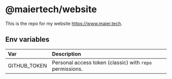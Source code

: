 # @maiertech/website

This is the repo for my website https://www.maier.tech.

## Env variables

| Var | Description |
|:--|:--|
| GITHUB_TOKEN | Personal access token (classic) with `repo` permissions. |
